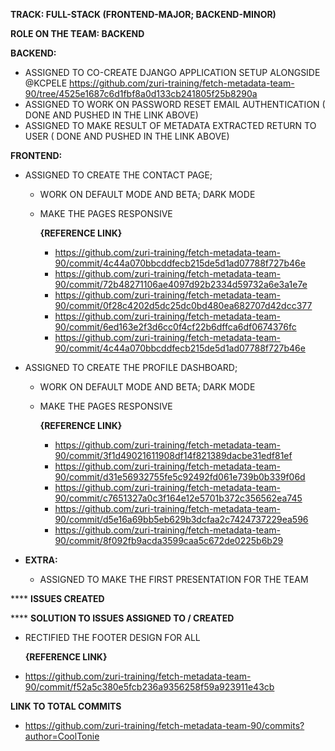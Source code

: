  

**TRACK: FULL-STACK (FRONTEND-MAJOR; BACKEND-MINOR)**

**ROLE ON THE TEAM: BACKEND**

**BACKEND:**

  * ASSIGNED TO CO-CREATE DJANGO APPLICATION SETUP ALONGSIDE @KCPELE https://github.com/zuri-training/fetch-metadata-team-90/tree/4525e1687c6d1fbf8a0d133cb241805f25b8290a
  * ASSIGNED TO WORK ON PASSWORD RESET EMAIL AUTHENTICATION ( DONE AND PUSHED IN THE LINK ABOVE)
  * ASSIGNED TO MAKE RESULT OF METADATA EXTRACTED RETURN TO USER ( DONE AND PUSHED IN THE LINK ABOVE)
  
**FRONTEND:**
  
  * ASSIGNED TO CREATE THE CONTACT PAGE;
    *  WORK ON DEFAULT MODE AND BETA; DARK MODE
    *  MAKE THE PAGES RESPONSIVE

          **{REFERENCE LINK}**
          * https://github.com/zuri-training/fetch-metadata-team-90/commit/4c44a070bbcddfecb215de5d1ad07788f727b46e
          * https://github.com/zuri-training/fetch-metadata-team-90/commit/72b48271106ae4097d92b2334d59732a6e3a1e7e
          * https://github.com/zuri-training/fetch-metadata-team-90/commit/0f28c4202d5dc25dc0bd480ea682707d42dcc377
          * https://github.com/zuri-training/fetch-metadata-team-90/commit/6ed163e2f3d6cc0f4cf22b6dffca6df0674376fc
          * https://github.com/zuri-training/fetch-metadata-team-90/commit/4c44a070bbcddfecb215de5d1ad07788f727b46e
           
  * ASSIGNED TO CREATE THE PROFILE DASHBOARD;
    *  WORK ON DEFAULT MODE AND BETA; DARK MODE
    *  MAKE THE PAGES RESPONSIVE

         **{REFERENCE LINK}**
         * https://github.com/zuri-training/fetch-metadata-team-90/commit/3f1d49021611908df14f821389dacbe31edf81ef
         * https://github.com/zuri-training/fetch-metadata-team-90/commit/d31e56932755fe5c92492fd061e739b0b339f06d
         * https://github.com/zuri-training/fetch-metadata-team-90/commit/c7651327a0c3f164e12e5701b372c356562ea745
         * https://github.com/zuri-training/fetch-metadata-team-90/commit/d5e16a69bb5eb629b3dcfaa2c7424737229ea596
         * https://github.com/zuri-training/fetch-metadata-team-90/commit/8f092fb9acda3599caa5c672de0225b6b29

* **EXTRA:**
  
  * ASSIGNED TO MAKE THE FIRST PRESENTATION FOR THE TEAM


****                                                    **ISSUES CREATED**





****                                                    **SOLUTION TO ISSUES ASSIGNED TO / CREATED**

* RECTIFIED THE FOOTER DESIGN FOR ALL 

     **{REFERENCE LINK}**
     
* https://github.com/zuri-training/fetch-metadata-team-90/commit/f52a5c380e5fcb236a9356258f59a923911e43cb

**LINK TO TOTAL COMMITS**

* https://github.com/zuri-training/fetch-metadata-team-90/commits?author=CoolTonie


